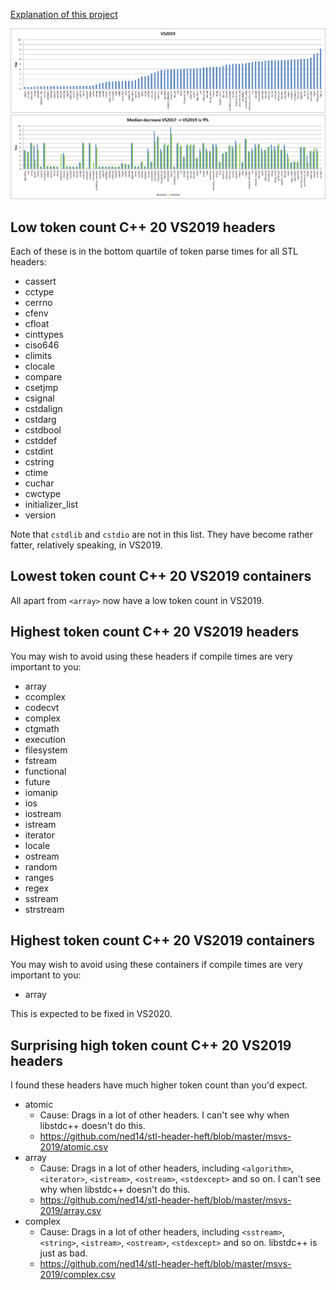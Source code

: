 [Explanation of this project](Readme.md)

<center>
<img src="https://raw.githubusercontent.com/ned14/stl-header-heft/master/graphs/msvs-2019.png"/>
<img src="https://raw.githubusercontent.com/ned14/stl-header-heft/master/graphs/msvs-history.png"/>
</center>

## Low token count C++ 20 VS2019 headers

Each of these is in the bottom quartile of token parse times for all STL headers:

- cassert
- cctype
- cerrno
- cfenv
- cfloat
- cinttypes
- ciso646
- climits
- clocale
- compare
- csetjmp
- csignal
- cstdalign
- cstdarg
- cstdbool
- cstddef
- cstdint
- cstring
- ctime
- cuchar
- cwctype
- initializer_list
- version

Note that `cstdlib` and `cstdio` are not in this list. They have become rather fatter, relatively speaking, in VS2019.

## Lowest token count C++ 20 VS2019 containers

All apart from `<array>` now have a low token count in VS2019.

## Highest token count C++ 20 VS2019 headers

You may wish to avoid using these headers if compile times are very important
to you:

- array
- ccomplex
- codecvt
- complex
- ctgmath
- execution
- filesystem
- fstream
- functional
- future
- iomanip
- ios
- iostream
- istream
- iterator
- locale
- ostream
- random
- ranges
- regex
- sstream
- strstream

## Highest token count C++ 20 VS2019 containers

You may wish to avoid using these containers if compile times are very important
to you:

- array

This is expected to be fixed in VS2020.

## Surprising high token count C++ 20 VS2019 headers

I found these headers have much higher token count than you'd expect.

- atomic
    - Cause: Drags in a lot of other headers. I can't see why when
    libstdc++ doesn't do this.
    - https://github.com/ned14/stl-header-heft/blob/master/msvs-2019/atomic.csv
- array
    - Cause: Drags in a lot of other headers, including `<algorithm>`, `<iterator>`,
    `<istream>`, `<ostream>`, `<stdexcept>` and so on. I can't see why when
    libstdc++ doesn't do this.
    - https://github.com/ned14/stl-header-heft/blob/master/msvs-2019/array.csv
- complex
    - Cause: Drags in a lot of other headers, including `<sstream>`, `<string>`,
    `<istream>`, `<ostream>`, `<stdexcept>` and so on. libstdc++ is just as bad.
    - https://github.com/ned14/stl-header-heft/blob/master/msvs-2019/complex.csv
